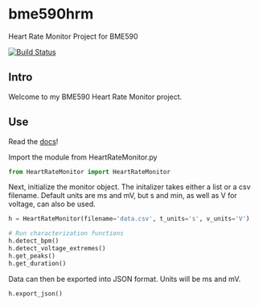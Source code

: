 # bme590hrm
Heart Rate Monitor Project for BME590

[![Build Status](https://travis-ci.org/edl13/bme590hrm.svg?branch=master)](https://travis-ci.org/edl13/bme590hrm)

## Intro
Welcome to my BME590 Heart Rate Monitor project.

## Use
Read the [docs](http://edward-liang-heart-rate-monitor.readthedocs.io/en/latest/)!

Import the module from HeartRateMonitor.py

```python
from HeartRateMonitor import HeartRateMonitor
```

Next, initialize the monitor object. The initalizer takes either a list or a csv filename.
Default units are ms and mV, but s and min, as well as V for voltage, can also be used.

```python
h = HeartRateMonitor(filename='data.csv', t_units='s', v_units='V')

# Run characterization functions
h.detect_bpm()
h.detect_voltage_extremes()
h.get_peaks()
h.get_duration()
```

Data can then be exported into JSON format. Units will be ms and mV.

```python
h.export_json()
```

